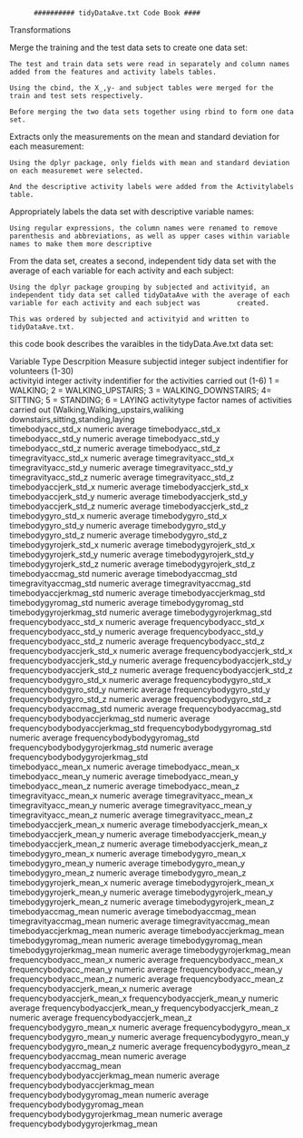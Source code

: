           ########## tidyDataAve.txt Code Book ####


Transformations

Merge the training and the test data sets to create one data set:

	The test and train data sets were read in separately and column names added from the features and activity labels tables.

	Using the cbind, the X_,y- and subject tables were merged for the train and test sets respectively.

	Before merging the two data sets together using rbind to form one data set.

Extracts only the measurements on the mean and standard deviation for each measurement:

	Using the dplyr package, only fields with mean and standard deviation on each measuremet were selected.

	And the descriptive activity labels were added from the Activitylabels table.

Appropriately labels the data set with descriptive variable names:

	Using regular expressions, the column names were renamed to remove parenthesis and abbreviations, as well as upper cases within variable names to make them more descriptive

From the data set, creates a second, independent tidy data set with the average of each variable for each activity and each subject:

	Using the dplyr package grouping by subjected and activityid, an independent tidy data set called tidyDataAve with the average of each variable for each activity and each subject was         created.

	This was ordered by subjected and activityid and written to tidyDataAve.txt.


this code book describes the varaibles in the tidyData.Ave.txt data set:



Variable	Type	Descrpition	Measure
subjectid	integer	subject indentifier for volunteers (1-30)	
activityid	integer	activity indentifier for the activities carried out (1-6)	1 = WALKING; 2 = WALKING_UPSTAIRS; 3 = WALKING_DOWNSTAIRS; 4= SITTING; 5 = STANDING; 6 = LAYING
activitytype	factor	names of activities carried out (Walking,Walking_upstairs,waliking downstairs,sitting,standing,laying	
timebodyacc_std_x	numeric	average timebodyacc_std_x	
timebodyacc_std_y	numeric	average timebodyacc_std_y	
timebodyacc_std_z	numeric	average timebodyacc_std_z	
timegravityacc_std_x	numeric	average timegravityacc_std_x	
timegravityacc_std_y	numeric	average timegravityacc_std_y	
timegravityacc_std_z	numeric	average timegravityacc_std_z	
timebodyaccjerk_std_x	numeric	average timebodyaccjerk_std_x	
timebodyaccjerk_std_y	numeric	average timebodyaccjerk_std_y	
timebodyaccjerk_std_z	numeric	average timebodyaccjerk_std_z	
timebodygyro_std_x	numeric	average timebodygyro_std_x	
timebodygyro_std_y	numeric	average timebodygyro_std_y	
timebodygyro_std_z	numeric	average timebodygyro_std_z	
timebodygyrojerk_std_x	numeric	average timebodygyrojerk_std_x	
timebodygyrojerk_std_y	numeric	average timebodygyrojerk_std_y	
timebodygyrojerk_std_z	numeric	average timebodygyrojerk_std_z	
timebodyaccmag_std	numeric	average timebodyaccmag_std	
timegravityaccmag_std	numeric	average timegravityaccmag_std	
timebodyaccjerkmag_std	numeric	average timebodyaccjerkmag_std	
timebodygyromag_std	numeric	average timebodygyromag_std	
timebodygyrojerkmag_std	numeric	average timebodygyrojerkmag_std	
frequencybodyacc_std_x	numeric	average frequencybodyacc_std_x	
frequencybodyacc_std_y	numeric	average frequencybodyacc_std_y	
frequencybodyacc_std_z	numeric	average frequencybodyacc_std_z	
frequencybodyaccjerk_std_x	numeric	average frequencybodyaccjerk_std_x	
frequencybodyaccjerk_std_y	numeric	average frequencybodyaccjerk_std_y	
frequencybodyaccjerk_std_z	numeric	average frequencybodyaccjerk_std_z	
frequencybodygyro_std_x	numeric	average frequencybodygyro_std_x	
frequencybodygyro_std_y	numeric	average frequencybodygyro_std_y	
frequencybodygyro_std_z	numeric	average frequencybodygyro_std_z	
frequencybodyaccmag_std	numeric	average frequencybodyaccmag_std	
frequencybodybodyaccjerkmag_std	numeric	average frequencybodybodyaccjerkmag_std	
frequencybodybodygyromag_std	numeric	average frequencybodybodygyromag_std	
frequencybodybodygyrojerkmag_std	numeric	average frequencybodybodygyrojerkmag_std	
timebodyacc_mean_x	numeric	average timebodyacc_mean_x	
timebodyacc_mean_y	numeric	average timebodyacc_mean_y	
timebodyacc_mean_z	numeric	average timebodyacc_mean_z	
timegravityacc_mean_x	numeric	average timegravityacc_mean_x	
timegravityacc_mean_y	numeric	average timegravityacc_mean_y	
timegravityacc_mean_z	numeric	average timegravityacc_mean_z	
timebodyaccjerk_mean_x	numeric	average timebodyaccjerk_mean_x	
timebodyaccjerk_mean_y	numeric	average timebodyaccjerk_mean_y	
timebodyaccjerk_mean_z	numeric	average timebodyaccjerk_mean_z	
timebodygyro_mean_x	numeric	average timebodygyro_mean_x	
timebodygyro_mean_y	numeric	average timebodygyro_mean_y	
timebodygyro_mean_z	numeric	average timebodygyro_mean_z	
timebodygyrojerk_mean_x	numeric	average timebodygyrojerk_mean_x	
timebodygyrojerk_mean_y	numeric	average timebodygyrojerk_mean_y	
timebodygyrojerk_mean_z	numeric	average timebodygyrojerk_mean_z	
timebodyaccmag_mean	numeric	average timebodyaccmag_mean	
timegravityaccmag_mean	numeric	average timegravityaccmag_mean	
timebodyaccjerkmag_mean	numeric	average timebodyaccjerkmag_mean	
timebodygyromag_mean	numeric	average timebodygyromag_mean	
timebodygyrojerkmag_mean	numeric	average timebodygyrojerkmag_mean	
frequencybodyacc_mean_x	numeric	average frequencybodyacc_mean_x	
frequencybodyacc_mean_y	numeric	average frequencybodyacc_mean_y	
frequencybodyacc_mean_z	numeric	average frequencybodyacc_mean_z	
frequencybodyaccjerk_mean_x	numeric	average frequencybodyaccjerk_mean_x	
frequencybodyaccjerk_mean_y	numeric	average frequencybodyaccjerk_mean_y	
frequencybodyaccjerk_mean_z	numeric	average frequencybodyaccjerk_mean_z	
frequencybodygyro_mean_x	numeric	average frequencybodygyro_mean_x	
frequencybodygyro_mean_y	numeric	average frequencybodygyro_mean_y	
frequencybodygyro_mean_z	numeric	average frequencybodygyro_mean_z	
frequencybodyaccmag_mean	numeric	average frequencybodyaccmag_mean	
frequencybodybodyaccjerkmag_mean	numeric	average frequencybodybodyaccjerkmag_mean	
frequencybodybodygyromag_mean	numeric	average frequencybodybodygyromag_mean	
frequencybodybodygyrojerkmag_mean	numeric	average frequencybodybodygyrojerkmag_mean	

